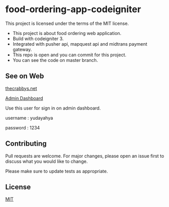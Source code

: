 # food-ordering-app-codeigniter
This project is licensed under the terms of the MIT license.  

- This project is about food ordering web application.
- Build with codeigniter 3.
- Integrated with pusher api, mapquest api and midtrans payment gateway.
- This repo is open and you can commit for this project.
- You can see the code on master branch.

## See on Web
[thecrabbys.net](https://thecrabbys.net/)

[Admin Dashboard](https://thecrabbys.net/admin)

Use this user for sign in on admin dashboard.

username : yudayahya

password : 1234

## Contributing
Pull requests are welcome. For major changes, please open an issue first to discuss what you would like to change.

Please make sure to update tests as appropriate.

## License
[MIT](https://choosealicense.com/licenses/mit/)
